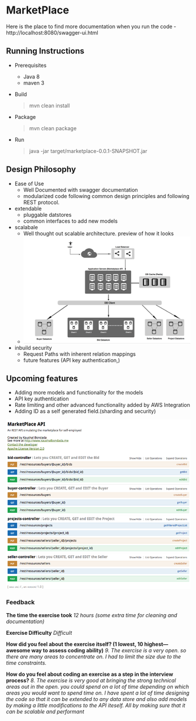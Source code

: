 # MarketPlace

Here is the place to find more documentation when you run the code - http://localhost:8080/swagger-ui.html

## Running Instructions

* Prerequisites
  * Java 8
  * maven 3

* Build
  > mvn clean install

* Package
  > mvn clean package

* Run
  > java -jar target/marketplace-0.0.1-SNAPSHOT.jar 

## Design Philosophy

* Ease of Use
  * Well Documented with swagger documentation
  * modularized code following common design principles and following REST protocol.
* extendable
  * pluggable datstores
  * common interfaces to add new models
* scalabale
  * Well thought out scalable architecture. preview of how it looks 
  * ![scalable_application_design](src/main/resources/scalable_marketplace.png)
* inbuild security
  * Request Paths with inherent relation mappings
  * future features (API key authentication,) 

## Upcoming features

* Adding more models and functionality for the models
* API key authentication
* Rate limiting and other advanced functionality added by AWS Integration
* Adding ID as a self generated field.(sharding and security)

![API model diagram](src/main/resources/API_model_diagram.png)

### Feedback

**The time the exercise took**
*12 hours (some extra time for cleaning and documentation)*

**Exercise Difficulty** *Difficult*

**How did you feel about the exercise itself? (1 lowest, 10 highest—awesome way to assess coding ability)**
*9. The exercise is a very open. so there are many areas to concentrate on. I had to limit the size due to the time constraints.*

**How do you feel about coding an exercise as a step in the interview process?**
*8. The exercise is very good at bringing the strong technical areas out in the open. you could spend on a lot of time depending on which areas you would want to spend time on. I have spent a lot of time designing the code so that it can be extended to any data store and also add models by making a little modifications to the API iteself. All by making sure that it can be scalable and performant*
